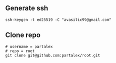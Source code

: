 ## Generate ssh

```shell
ssh-keygen -t ed25519 -C "avasilic99@gmail.com"
```

## Clone repo

```shell
# username = partalex
# repo = root
git clone git@github.com:partalex/root.git
```